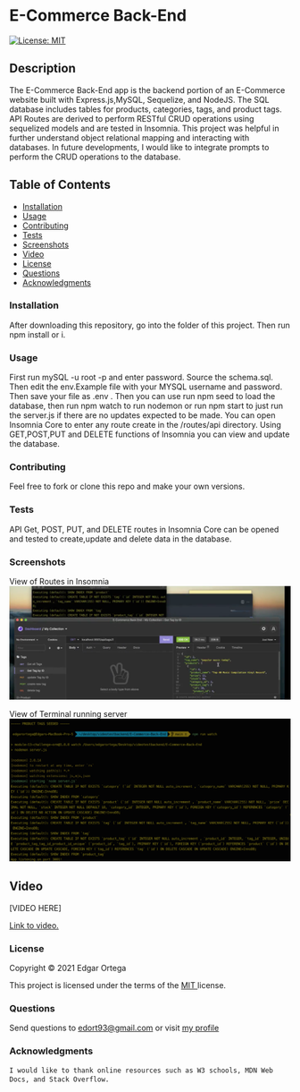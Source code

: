 # E-Commerce Back-End
[![License: MIT](https://img.shields.io/badge/License-MIT-brightgreen.svg)](https://opensource.org/licenses/MIT)
## Description
The E-Commerce Back-End app is the backend portion of an E-Commerce website built with Express.js,MySQL, Sequelize, and NodeJS. The SQL database includes tables for products, categories, tags, and product tags. API Routes are derived to perform RESTful CRUD operations using sequelized models and are tested in Insomnia. This project was helpful in further understand object relational mapping and interacting with databases. In future developments, I would like to integrate prompts to perform the CRUD operations to the database.

## Table of Contents

- [Installation](#installation)
- [Usage](#usage)
- [Contributing](#contributing)
- [Tests](#tests)
- [Screenshots](#screenshots)
- [Video](#video)
- [License](#license)
- [Questions](#questions)
- [Acknowledgments](#acknowledgments)

### Installation
After downloading this repository, go into the folder of this project. Then run npm install or i. 

### Usage
First run mySQL -u root -p and enter password. Source the schema.sql. Then edit the env.Example file with your MYSQL username and password. Then save your file as .env . Then you can use run npm seed to load the database, then run npm watch to run nodemon or run npm start to just run the server.js if there are no updates expected to be made. You can open Insomnia Core to enter any route create in the /routes/api directory. Using GET,POST,PUT and DELETE functions of Insomnia you can view and update the database.

### Contributing
Feel free to fork or clone this repo and make your own versions.

### Tests
API Get, POST, PUT, and DELETE routes in Insomnia Core can be opened and tested to create,update and delete data in the database.



###  Screenshots 
View of Routes in Insomnia
![plot](assets/image1.png)

View of Terminal running server
![plot](assets/image2.png)

## Video


[VIDEO HERE]


<a href ="https://watch.screencastify.com/v/MDKERduVavWcMvHkka7n" target= "_blank" > Link to video. </a> 


###  License

Copyright &copy; 2021 Edgar Ortega

This project is licensed under the terms of the <a href="https://opensource.org/licenses/MIT" target= "_blank" > MIT </a> license.

### Questions

Send questions to edort93@gmail.com or visit <a href="https://github.com/edgarO93" target= "_blank" >my profile </a><br>

### Acknowledgments

```
I would like to thank online resources such as W3 schools, MDN Web Docs, and Stack Overflow.
```